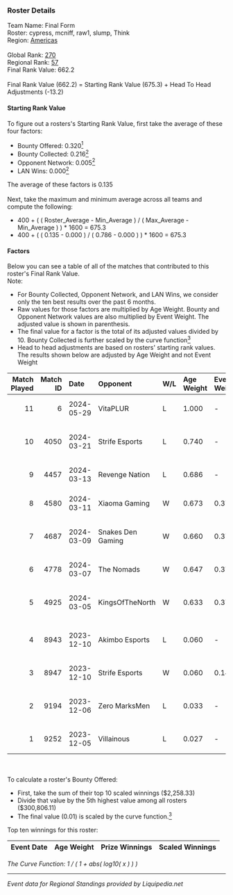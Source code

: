 ### Roster Details<br />
Team Name: Final Form<br />
Roster: cypress, mcniff, raw1, slump, Think<br />
Region: [Americas]( ../standings_americas.md)<br />
<br />
Global Rank: [270](../standings_global.md)<br />
Regional Rank: [57]( ../standings_americas.md)<br />
Final Rank Value:  662.2<br />
<br />
Final Rank Value (662.2) = Starting Rank Value (675.3) + Head To Head Adjustments (-13.2)<br />

#### Starting Rank Value<br />
To figure out a rosters's Starting Rank Value, first take the average of these four factors:<br />
- Bounty Offered: 0.320[<sup>1</sup>](#table2)
- Bounty Collected: 0.216[<sup>2</sup>](#table1)
- Opponent Network: 0.005[<sup>2</sup>](#table1)
- LAN Wins: 0.000[<sup>2</sup>](#table1)

The average of these factors is 0.135<br />
<br />
Next, take the maximum and minimum average across all teams and compute the following:<br />
- 400 + ( ( Roster_Average - Min_Average ) / ( Max_Average - Min_Average ) ) * 1600 = 675.3
- 400 + ( ( 0.135 - 0.000 ) / ( 0.786 - 0.000 ) ) * 1600 = 675.3


#### Factors<br />
Below you can see a table of all of the matches that contributed to this roster's Final Rank Value.<br />
Note:<br />

- For Bounty Collected, Opponent Network, and LAN Wins, we consider only the ten best results over the past 6 months.
- Raw values for those factors are multiplied by Age Weight. Bounty and Opponent Network values are also multiplied by Event Weight. The adjusted value is shown in parenthesis.
- The final value for a factor is the total of its adjusted values divided by 10. Bounty Collected is further scaled by the curve function[<sup>3</sup>](#curveFunction)
- Head to head adjustments are based on rosters' starting rank values. The results shown below are adjusted by Age Weight and not Event Weight
<span id="table1"></span><br />


| Match Played | Match ID | Date       | Opponent          | W/L | Age Weight | Event Weight | Bounty Collected | Opponent Network | LAN Wins  | H2H Adj. | Roster                                     |
| -: | -: | :- | :- | :- | :- | :- | :- | :- | :- | -: | :- |
|           11 |        6 | 2024-05-29 | VitaPLUR          | L   | 1.000      | -            | -                | -                | -         |   -22.05 | cypress, mcniff, raw1, slump, Think        |
|           10 |     4050 | 2024-03-21 | Strife Esports    | L   | 0.740      | -            | -                | -                | -         |   -10.32 | Gabie, J0LZ, Melio, TENSKEE, YuZ           |
|            9 |     4457 | 2024-03-13 | Revenge Nation    | L   | 0.686      | -            | -                | -                | -         |    -9.95 | cypress, mcniff, raw1, slump, Think        |
|            8 |     4580 | 2024-03-11 | Xiaoma Gaming     | W   | 0.673      | 0.371        | 0.005 (0.001)    | 0.075 (0.019)    | 0 (0.000) |    12.13 | cypress, mcniff, raw1, slump, Think        |
|            7 |     4687 | 2024-03-09 | Snakes Den Gaming | W   | 0.660      | 0.371        | 0.002 (0.000)    | 0.054 (0.013)    | 0 (0.000) |     8.85 | CoolComs, FxRE, ItsYaBoiGavin, JoSoo, NoVa |
|            6 |     4778 | 2024-03-07 | The Nomads        | W   | 0.647      | 0.371        | 0.002 (0.000)    | 0.056 (0.013)    | 0 (0.000) |     6.29 | cypress, mcniff, raw1, slump, Think        |
|            5 |     4925 | 2024-03-05 | KingsOfTheNorth   | W   | 0.633      | 0.371        | 0.000 (0.000)    | 0.000 (0.000)    | 0 (0.000) |     3.51 | Cled, Crisp, flixera, thE_pLuG, Waveum     |
|            4 |     8943 | 2023-12-10 | Akimbo Esports    | L   | 0.060      | -            | -                | -                | -         |    -1.40 | flixxy, Florence, Keiti, niise, Noxio      |
|            3 |     8947 | 2023-12-10 | Strife Esports    | W   | 0.060      | 0.143        | 0.011 (0.000)    | 0.204 (0.002)    | 0 (0.000) |     1.00 | cypress, mcniff, raw1, Slash, slump        |
|            2 |     9194 | 2023-12-06 | Zero MarksMen     | L   | 0.033      | -            | -                | -                | -         |    -0.78 | Bear, clipzera, drayza, jrose, moose       |
|            1 |     9252 | 2023-12-05 | Villainous        | L   | 0.027      | -            | -                | -                | -         |    -0.43 | cypress, mcniff, raw1, Slash, slump        |

<br />
<span id="table2"></span><br />
To calculate a roster's Bounty Offered:<br />

- First, take the sum of their top 10 scaled winnings ($2,258.33)
- Divide that value by the 5th highest value among all rosters ($300,806.11)
- The final value (0.01) is scaled by the curve function.[<sup>3</sup>](#curveFunction)

Top ten winnings for this roster:<br />

| Event Date | Age Weight | Prize Winnings | Scaled Winnings |
| :- | -: | :- | :- |


<span id="curveFunction"></span>_The Curve Function: 1 / ( 1 + abs( log10( x ) ) )_<br />

---
_Event data for Regional Standings provided by Liquipedia.net_<br />

